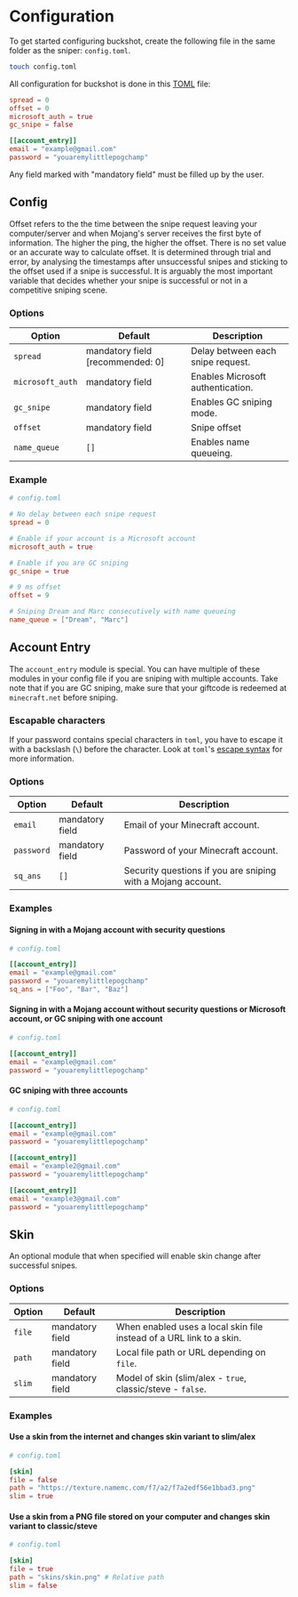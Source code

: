 # Configuration

To get started configuring buckshot, create the following file in the same folder as the sniper: `config.toml`.

```sh
touch config.toml
```

All configuration for buckshot is done in this [TOML](https://github.com/toml-lang/toml) file:

```toml
spread = 0
offset = 0
microsoft_auth = true
gc_snipe = false

[[account_entry]]
email = "example@gmail.com"
password = "youaremylittlepogchamp"
```

Any field marked with "mandatory field" must be filled up by the user.

## Config

Offset refers to the the time between the snipe request leaving your computer/server and when Mojang's server receives the first byte of information. The higher the ping, the higher the offset. There is no set value or an accurate way to calculate offset. It is determined through trial and error, by analysing the timestamps after unsuccessful snipes and sticking to the offset used if a snipe is successful. It is arguably the most important variable that decides whether your snipe is successful or not in a competitive sniping scene.

### Options

| Option           | Default                          | Description                       |
| ---------------- | -------------------------------- | --------------------------------- |
| `spread`         | mandatory field [recommended: 0] | Delay between each snipe request. |
| `microsoft_auth` | mandatory field                  | Enables Microsoft authentication. |
| `gc_snipe`       | mandatory field                  | Enables GC sniping mode.          |
| `offset`         | mandatory field                  | Snipe offset                      |
| `name_queue `    | `[]`                             | Enables name queueing.            |

### Example

```toml
# config.toml

# No delay between each snipe request
spread = 0

# Enable if your account is a Microsoft account
microsoft_auth = true

# Enable if you are GC sniping
gc_snipe = true

# 9 ms offset
offset = 9

# Sniping Dream and Marc consecutively with name queueing
name_queue = ["Dream", "Marc"]
```

## Account Entry

The `account_entry` module is special. You can have multiple of these modules in your config file if you are sniping with multiple accounts. Take note that if you are GC sniping, make sure that your giftcode is redeemed at `minecraft.net` before sniping.

### Escapable characters

If your password contains special characters in `toml`, you have to escape it with a backslash (`\`) before the character. Look at `toml`'s [escape syntax](https://github.com/toml-lang/toml#user-content-string) for more information.

### Options

| Option     | Default         | Description                                                  |
| ---------- | --------------- | ------------------------------------------------------------ |
| `email `   | mandatory field | Email of your Minecraft account.                             |
| `password` | mandatory field | Password of your Minecraft account.                          |
| `sq_ans`   | `[]`            | Security questions if you are sniping with a Mojang account. |

### Examples

#### Signing in with a Mojang account with security questions

```toml
# config.toml

[[account_entry]]
email = "example@gmail.com"
password = "youaremylittlepogchamp"
sq_ans = ["Foo", "Bar", "Baz"]
```

#### Signing in with a Mojang account without security questions or Microsoft account, or GC sniping with one account

```toml
# config.toml

[[account_entry]]
email = "example@gmail.com"
password = "youaremylittlepogchamp"
```

#### GC sniping with three accounts

```toml
# config.toml

[[account_entry]]
email = "example@gmail.com"
password = "youaremylittlepogchamp"

[[account_entry]]
email = "example2@gmail.com"
password = "youaremylittlepogchamp"

[[account_entry]]
email = "example3@gmail.com"
password = "youaremylittlepogchamp"
```

## Skin

An optional module that when specified will enable skin change after successful snipes.

### Options

| Option | Default         | Description                                                          |
| ------ | --------------- | -------------------------------------------------------------------- |
| `file` | mandatory field | When enabled uses a local skin file instead of a URL link to a skin. |
| `path` | mandatory field | Local file path or URL depending on `file`.                          |
| `slim` | mandatory field | Model of skin (slim/alex - `true`, classic/steve - `false`.          |

### Examples

#### Use a skin from the internet and changes skin variant to slim/alex

```toml
# config.toml

[skin]
file = false
path = "https://texture.namemc.com/f7/a2/f7a2edf56e1bbad3.png"
slim = true
```

#### Use a skin from a PNG file stored on your computer and changes skin variant to classic/steve

```toml
# config.toml

[skin]
file = true
path = "skins/skin.png" # Relative path
slim = false
```
